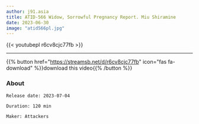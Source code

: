 ```yaml
---
author: j91.asia
title: ATID-566 Widow, Sorrowful Pregnancy Report. Miu Shiramine
date: 2023-06-30
image: "atid566pl.jpg"
---
```



{{< youtubepl r6cv8cjc77fb >}}
___

{{% button href="https://streamsb.net/d/r6cv8cjc77fb" icon="fas fa-download" %}}download this video{{% /button %}}
### About

`Release date: 2023-07-04`

`Duration: 120 min`

`Maker:	Attackers`